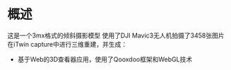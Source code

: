 # 概述
这是一个3mx格式的倾斜摄影模型
使用了DJI Mavic3无人机拍摄了3458张图片
在iTwin capture中进行三维重建，并生成：
- 基于Web的3D查看器应用，使用了Qooxdoo框架和WebGL技术

